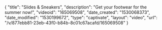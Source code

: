 {
    "title": "Slides & Sneakers",
    "description": "Get your footwear for the summer now!",
    "videoid": "165069508",
    "date_created": "1530068373",
    "date_modified": "1530199672",
    "type": "captivate",
    "layout": "video",
    "url": "\/v\/877ebb81-23eb-43f0-b84b-8c01c67acafd\/165069508"
}
